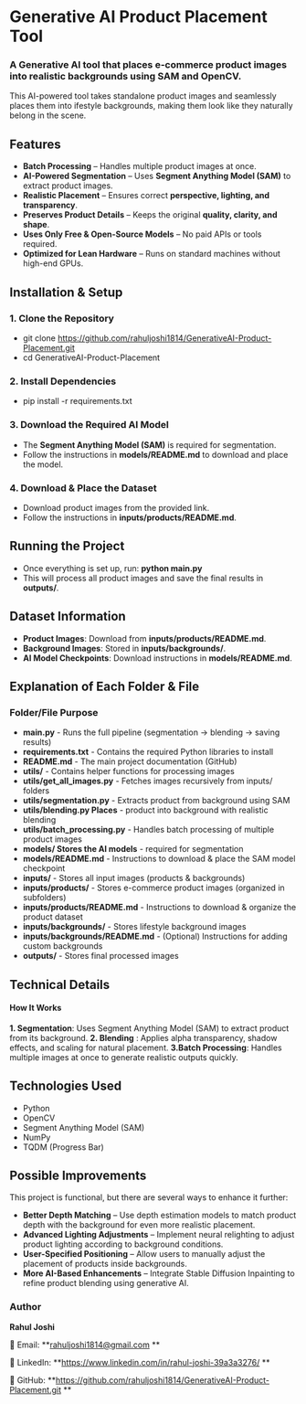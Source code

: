 # Generative AI Product Placement Tool
### A Generative AI tool that places e-commerce product images into realistic backgrounds using SAM and OpenCV.

This AI-powered tool takes standalone  product images and seamlessly places them into ifestyle backgrounds, making them look like they naturally belong in the scene.

## Features
- **Batch Processing** – Handles multiple product images at once.
- **AI-Powered Segmentation** – Uses **Segment Anything Model (SAM)** to extract product images.
- **Realistic Placement** – Ensures correct **perspective, lighting, and transparency**.
- **Preserves Product Details** – Keeps the original **quality, clarity, and shape**.
- **Uses Only Free & Open-Source Models** – No paid APIs or tools required.
- **Optimized for Lean Hardware** – Runs on standard machines without high-end GPUs.

## Installation & Setup

### 1. Clone the Repository

- git clone https://github.com/rahuljoshi1814/GenerativeAI-Product-Placement.git
- cd GenerativeAI-Product-Placement

### 2. Install Dependencies

- pip install -r requirements.txt

### 3. Download the Required AI Model

- The **Segment Anything Model (SAM)** is required for segmentation.
- Follow the instructions in **models/README.md** to download and place the model.

### 4. Download & Place the Dataset

- Download product images from the provided link.
- Follow the instructions in **inputs/products/README.md**.

## Running the Project
- Once everything is set up, run: **python main.py**
- This will process all product images and save the final results in **outputs/**.

## Dataset Information
- **Product Images**: Download from **inputs/products/README.md**.
- **Background Images**: Stored in **inputs/backgrounds/**.
- **AI Model Checkpoints**: Download instructions in **models/README.md**.

## Explanation of Each Folder & File
### Folder/File	Purpose
- **main.py**	- Runs the full pipeline (segmentation → blending → saving results)
- **requirements.txt** - Contains the required Python libraries to install
- **README.md**	- The main project documentation (GitHub)
- **utils/**	- Contains helper functions for processing images
- **utils/get_all_images.py**	- Fetches images recursively from inputs/ folders
- **utils/segmentation.py**	- Extracts product from background using SAM
- **utils/blending.py	Places** - product into background with realistic blending
- **utils/batch_processing.py**	- Handles batch processing of multiple product images
- **models/	Stores the AI models** - required for segmentation
- **models/README.md** - Instructions to download & place the SAM model checkpoint
- **inputs/**	- Stores all input images (products & backgrounds)
- **inputs/products/** - Stores e-commerce product images (organized in subfolders)
- **inputs/products/README.md**	- Instructions to download & organize the product dataset
- **inputs/backgrounds/**	- Stores lifestyle background images
- **inputs/backgrounds/README.md**	- (Optional) Instructions for adding custom backgrounds
- **outputs/**	- Stores final processed images

## Technical Details
#### How It Works
**1. Segmentation**: Uses Segment Anything Model (SAM) to extract product from its background.
**2. Blending** : Applies alpha transparency, shadow effects, and scaling for natural placement.
**3.Batch Processing**: Handles multiple images at once to generate realistic outputs quickly.

## Technologies Used
- Python
- OpenCV
- Segment Anything Model (SAM)
- NumPy
- TQDM (Progress Bar)

## Possible Improvements
This project is functional, but there are several ways to enhance it further:

- **Better Depth Matching** – Use depth estimation models to match product depth with the background for even more realistic placement.
- **Advanced Lighting Adjustments** – Implement neural relighting to adjust product lighting according to background conditions.
- **User-Specified Positioning** – Allow users to manually adjust the placement of products inside backgrounds.
- **More AI-Based Enhancements** – Integrate Stable Diffusion Inpainting to refine product blending using generative AI.

### Author

**Rahul Joshi**

📧 Email: **rahuljoshi1814@gmail.com **

💼 LinkedIn: **https://www.linkedin.com/in/rahul-joshi-39a3a3276/ **

🔗 GitHub: **https://github.com/rahuljoshi1814/GenerativeAI-Product-Placement.git **



